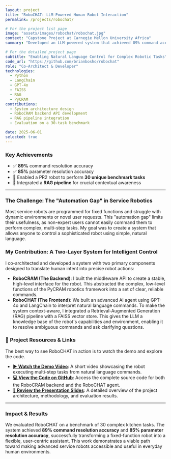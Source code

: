 ```yaml
---
layout: project
title: "RoboCHAT: LLM-Powered Human-Robot Interaction"
permalink: /projects/robochat/

# For the project list page
image: "assets/images/robochat/robochat.jpg"
context: "Capstone Project at Carnegie Mellon University Africa"
summary: "Developed an LLM-powered system that achieved 89% command accuracy, enabling a service robot to perform complex tasks from natural language instructions."

# For the detailed project page
subtitle: "Enabling Natural Language Control for Complex Robotic Tasks"
code_url: "https://github.com/brianbosho/robochat"
role: "Co-Architect & Developer"
technologies:
  - Python
  - LangChain
  - GPT-4o
  - FAISS
  - RAG
  - PyCRAM
contributions:
  - System architecture design
  - RoboCRAM backend API development
  - RAG pipeline integration
  - Evaluation on a 30-task benchmark

date: 2025-06-01
selected: true
---
```


### Key Achievements
- ✅ **89%** command resolution accuracy
- ✅ **85%** parameter resolution accuracy
- 🤖 Enabled a PR2 robot to perform **30 unique benchmark tasks**
- 🧠 Integrated a **RAG pipeline** for crucial contextual awareness

---

### The Challenge: The "Automation Gap" in Service Robotics
Most service robots are programmed for fixed functions and struggle with dynamic environments or novel user requests. This "automation gap" limits their usefulness, as non-expert users cannot easily command them to perform complex, multi-step tasks. My goal was to create a system that allows anyone to control a sophisticated robot using simple, natural language.

### My Contribution: A Two-Layer System for Intelligent Control
I co-architected and developed a system with two primary components designed to translate human intent into precise robot actions:

* **RoboCRAM (The Backend)**: I built the middleware API to create a stable, high-level interface for the robot. This abstracted the complex, low-level functions of the PyCRAM robotics framework into a set of clear, reliable commands.
* **RoboCHAT (The Frontend)**: We built an advanced AI agent using GPT-4o and LangChain to interpret natural language commands. To make the system context-aware, I integrated a Retrieval-Augmented Generation (RAG) pipeline with a FAISS vector store. This gives the LLM a knowledge base of the robot's capabilities and environment, enabling it to resolve ambiguous commands and ask clarifying questions.

### 🔗 Project Resources & Links
The best way to see RoboCHAT in action is to watch the demo and explore the code.

- **[▶️ Watch the Demo Video]({your_youtube_or_vimeo_link_here})**: A short video showcasing the robot executing multi-step tasks from natural language commands.
- **[💻 View the Code on GitHub]({self.code_url})**: Access the complete source code for both the RoboCRAM backend and the RoboCHAT agent.
- **[📄 Review the Presentation Slides]({link_to_your_slides.pdf})**: A detailed overview of the project architecture, methodology, and evaluation results.

---

### Impact & Results
We evaluated RoboCHAT on a benchmark of 30 complex kitchen tasks. The system achieved **89% command resolution accuracy** and **85% parameter resolution accuracy**, successfully transforming a fixed-function robot into a flexible, user-centric assistant. This work demonstrates a viable path toward making advanced service robots accessible and useful in everyday human environments.